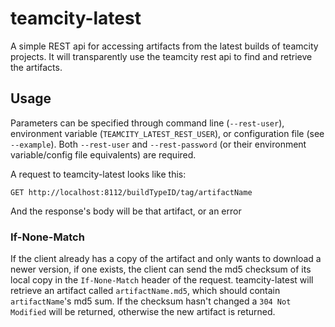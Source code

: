 # teamcity-latest

A simple REST api for accessing artifacts from the latest builds of teamcity
projects. It will transparently use the teamcity rest api to find and retrieve
the artifacts.

## Usage

Parameters can be specified through command line (`--rest-user`), environment
variable (`TEAMCITY_LATEST_REST_USER`), or configuration file (see `--example`).
Both `--rest-user` and `--rest-password` (or their environment variable/config
file equivalents) are required.

A request to teamcity-latest looks like this:

    GET http://localhost:8112/buildTypeID/tag/artifactName

And the response's body will be that artifact, or an error

### If-None-Match

If the client already has a copy of the artifact and only wants to download a
newer version, if one exists, the client can send the md5 checksum of its local
copy in the `If-None-Match` header of the request. teamcity-latest will retrieve
an artifact called `artifactName.md5`, which should contain `artifactName`'s md5
sum. If the checksum hasn't changed a `304 Not Modified` will be returned,
otherwise the new artifact is returned.
